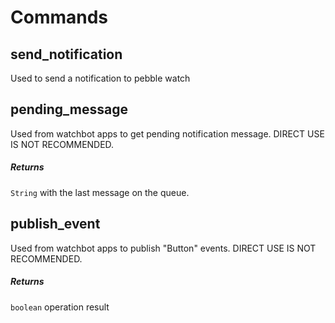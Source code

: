 # Commands

## send_notification

Used to send a notification to pebble watch

## pending_message

Used from watchbot apps to get pending notification message. DIRECT USE IS NOT RECOMMENDED.

##### Returns

`String` with the last message on the queue.

## publish_event

Used from watchbot apps to publish "Button" events. DIRECT USE IS NOT RECOMMENDED.

##### Returns

`boolean` operation result

